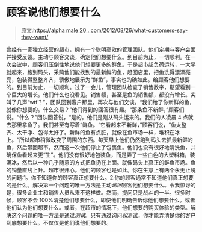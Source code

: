 # 顾客说他们想要什么

> 原文:[https://alpha male 20 . com/2012/08/26/what-customers-say-they-want/](https://alphamale20.com/2012/08/26/what-customers-say-they-want/)

曾经有一家独立经营的超市，拥有一个聪明高效的管理团队。他们定期与客户会面并接受反馈。主动与顾客交谈，确定他们想要什么。到目前为止，一切顺利。在一次会议中，顾客们压倒性地说他们想要更多的鲜鱼。于是超市超负荷运转，一大早就起来，跑到码头，采购他们能找到的最新鲜的鱼，赶回店里，把鱼洗得漂漂亮亮，包装得整整齐齐，骄傲地展示为“鲜鱼”，事实也的确如此。给顾客他们想要的。到目前为止，一切顺利。过了一会儿，管理团队检查了销售数字，期望看到一个巨大的增长。他们什么也没看见。销售额，甚至是鱼的销售额，都没有增长。尖叫了几声“wtf？”，团队回到客户那里，再次与他们交谈。“我们给了你新鲜的鱼，就像你想要的。什么交易？”他们得到的回答很有趣。“那条鱼不新鲜，”顾客们说。“什么？”团队回答说，“是的。他们是刚从码头运来的。我们的人凌晨 4 点就去那里拿鱼了。我们甚至有写着“鲜鱼。“它看起来不新鲜，”顾客们说，“鱼太整齐、太干净、包得太好了。新鲜的鱼有点脏，就像在鱼市场一样，堆积在冰上。“所以超市稍微改变了周围的东西。每天早上他们仍然跑到码头去抓最新鲜的鱼，然后带回超市。然而这一次他们停止了包裹鱼。他们也没有很好地清洗鱼，并确保鱼看起来更“生”。他们没有很好地包装鱼，而是弄了一些白色的大塑料箱，装满冰，然后以一种几乎随意的方式把鱼扔在上面。就像码头上真正的鲜鱼市场。鱼的销量直线上升。超市很开心。他们的顾客也是如此。你在生意上有两个永无止境的问题:1。你不知道你的顾客真正想要什么。2.你的顾客通常不知道他们真正想要的是什么。解决第一个问题的唯一方法是主动*询问*顾客他们想要什么。令我惊讶的是，很多企业主和销售人员从来不这样做。然而，提问只是战斗的一半。很多时候，顾客不会 100%清楚他们想要什么，即使他们明确告诉你他们想要什么。或者他们认为他们想要什么。或者，在超市的情况下，他们想要的购买体验的类型。解决这个问题的唯一方法是通过*测试*。只有通过询问*和*测试，你才能弄清楚你的客户到底想要什么。不仅仅是他们说他们想要的。